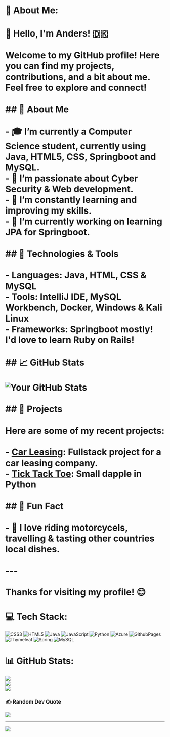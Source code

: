 # 💫 About Me:
# 👋 Hello, I'm Anders! 🇩🇰<br><br>Welcome to my GitHub profile! Here you can find my projects, contributions, and a bit about me. Feel free to explore and connect!<br><br>## 🚀 About Me<br><br>- 🎓 I’m currently a Computer Science student, currently using Java, HTML5, CSS, Springboot and MySQL.<br>- 💼 I’m passionate about Cyber Security  & Web development.<br>- 🌱 I’m constantly learning and improving my skills.<br>- 🔭 I’m currently working on learning JPA for Springboot.<br><br>## 🔧 Technologies & Tools<br><br>- **Languages**: Java, HTML, CSS & MySQL<br>- **Tools**: IntelliJ IDE, MySQL Workbench, Docker, Windows & Kali Linux<br>- **Frameworks**: Springboot mostly! I'd love to learn Ruby on Rails!<br><br>## 📈 GitHub Stats<br><br>![Your GitHub Stats](https://github-readme-stats.vercel.app/api?username=xripzch&show_icons=true&hide_title=true&hide=prs&count_private=true&hide_rank=true&theme=radical)<br><br>## 🌟 Projects<br><br>Here are some of my recent projects:<br><br>- **[Car Leasing](https://github.com/Magnompower/Eksamensprojekt-2.sem)**: Fullstack project for a car leasing company.<br>- **[Tick Tack Toe](https://github.com/xRipzch/Tic-Tac-Toe.py)**: Small dapple in Python<br><br>## 🎨 Fun Fact<br><br>- 🧩 I love riding motorcycels, travelling & tasting other countries local dishes.<br><br>---<br><br>Thanks for visiting my profile! 😊<br>


# 💻 Tech Stack:
![CSS3](https://img.shields.io/badge/css3-%231572B6.svg?style=flat&logo=css3&logoColor=white) ![HTML5](https://img.shields.io/badge/html5-%23E34F26.svg?style=flat&logo=html5&logoColor=white) ![Java](https://img.shields.io/badge/java-%23ED8B00.svg?style=flat&logo=openjdk&logoColor=white) ![JavaScript](https://img.shields.io/badge/javascript-%23323330.svg?style=flat&logo=javascript&logoColor=%23F7DF1E) ![Python](https://img.shields.io/badge/python-3670A0?style=flat&logo=python&logoColor=ffdd54) ![Azure](https://img.shields.io/badge/azure-%230072C6.svg?style=flat&logo=microsoftazure&logoColor=white) ![GithubPages](https://img.shields.io/badge/github%20pages-121013?style=flat&logo=github&logoColor=white) ![Thymeleaf](https://img.shields.io/badge/Thymeleaf-%23005C0F.svg?style=flat&logo=Thymeleaf&logoColor=white) ![Spring](https://img.shields.io/badge/spring-%236DB33F.svg?style=flat&logo=spring&logoColor=white) ![MySQL](https://img.shields.io/badge/mysql-4479A1.svg?style=flat&logo=mysql&logoColor=white)
# 📊 GitHub Stats:
![](https://github-readme-stats.vercel.app/api?username=xRipzch&theme=monokai&hide_border=false&include_all_commits=false&count_private=false)<br/>
![](https://github-readme-streak-stats.herokuapp.com/?user=xRipzch&theme=monokai&hide_border=false)<br/>
![](https://github-readme-stats.vercel.app/api/top-langs/?username=xRipzch&theme=monokai&hide_border=false&include_all_commits=false&count_private=false&layout=compact)

### ✍️ Random Dev Quote
![](https://quotes-github-readme.vercel.app/api?type=horizontal&theme=radical)

---
[![](https://visitcount.itsvg.in/api?id=xRipzch&icon=0&color=8)](https://visitcount.itsvg.in)

<!-- Proudly created with GPRM ( https://gprm.itsvg.in ) -->
